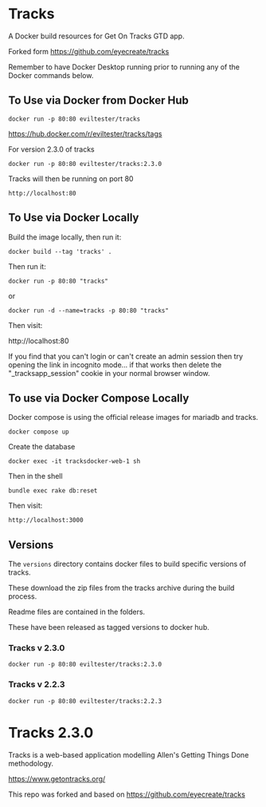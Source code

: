 Tracks
======

A Docker build resources for Get On Tracks GTD app.

Forked form https://github.com/eyecreate/tracks

Remember to have Docker Desktop running prior to running any of the Docker commands below.


## To Use via Docker from Docker Hub

```
docker run -p 80:80 eviltester/tracks
```

https://hub.docker.com/r/eviltester/tracks/tags

For version 2.3.0 of tracks

```
docker run -p 80:80 eviltester/tracks:2.3.0
```

Tracks will then be running on port 80

```
http://localhost:80
```


## To Use via Docker Locally

Build the image locally, then run it:

```
docker build --tag 'tracks' .
```

Then run it:

```
docker run -p 80:80 "tracks"
```

or

```
docker run -d --name=tracks -p 80:80 "tracks"
```

Then visit:

http://localhost:80

If you find that you can't login or can't create an admin session then try opening the link in incognito mode... if that works then delete the "_tracksapp_session" cookie in your normal browser window.


## To use via Docker Compose Locally

Docker compose is using the official release images for mariadb and tracks.

```
docker compose up
```

Create the database

```
docker exec -it tracksdocker-web-1 sh
```

Then in the shell

```
bundle exec rake db:reset
```

Then visit:

```
http://localhost:3000
```



## Versions

The `versions` directory contains docker files to build specific versions of tracks.

These download the zip files from the tracks archive during the build process.

Readme files are contained in the folders.

These have been released as tagged versions to docker hub.


### Tracks v 2.3.0

```
docker run -p 80:80 eviltester/tracks:2.3.0
```

### Tracks v 2.2.3

```
docker run -p 80:80 eviltester/tracks:2.2.3
```

Tracks 2.3.0
======

Tracks is a web-based application modelling Allen's Getting Things Done methodology.

https://www.getontracks.org/


This repo was forked and based on https://github.com/eyecreate/tracks

 




